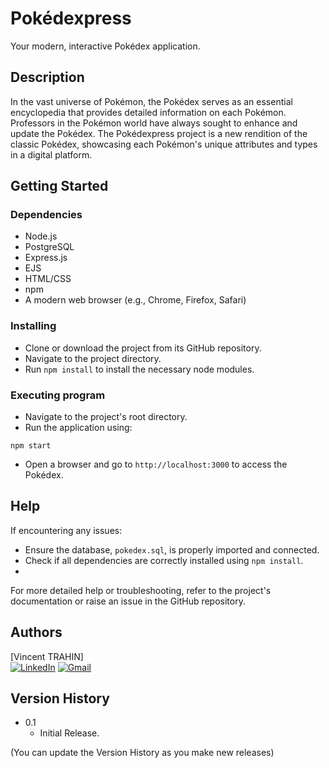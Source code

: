 # Pokédexpress

Your modern, interactive Pokédex application.

## Description

In the vast universe of Pokémon, the Pokédex serves as an essential encyclopedia that provides detailed information on each Pokémon. Professors in the Pokémon world have always sought to enhance and update the Pokédex. The Pokédexpress project is a new rendition of the classic Pokédex, showcasing each Pokémon's unique attributes and types in a digital platform.

## Getting Started

### Dependencies

- Node.js
- PostgreSQL
- Express.js
- EJS
- HTML/CSS
- npm
- A modern web browser (e.g., Chrome, Firefox, Safari)

### Installing

- Clone or download the project from its GitHub repository.
- Navigate to the project directory.
- Run `npm install` to install the necessary node modules.

### Executing program

- Navigate to the project's root directory.
- Run the application using:

`npm start`

- Open a browser and go to `http://localhost:3000` to access the Pokédex.

## Help

If encountering any issues:
- Ensure the database, `pokedex.sql`, is properly imported and connected.
- Check if all dependencies are correctly installed using `npm install`.
- 
For more detailed help or troubleshooting, refer to the project's documentation or raise an issue in the GitHub repository.

## Authors

[Vincent TRAHIN]  
<a href=https://www.linkedin.com/in/vincent-trahin>![LinkedIn](https://img.shields.io/badge/linkedin-%230077B5.svg?style=for-the-badge&logo=linkedin&logoColor=white)</a> <a href=mailto:vincent.trahin@gmail.com>![Gmail](https://img.shields.io/badge/Gmail-D14836?style=for-the-badge&logo=gmail&logoColor=white)</a>

## Version History

- 0.1
    - Initial Release.

(You can update the Version History as you make new releases)
